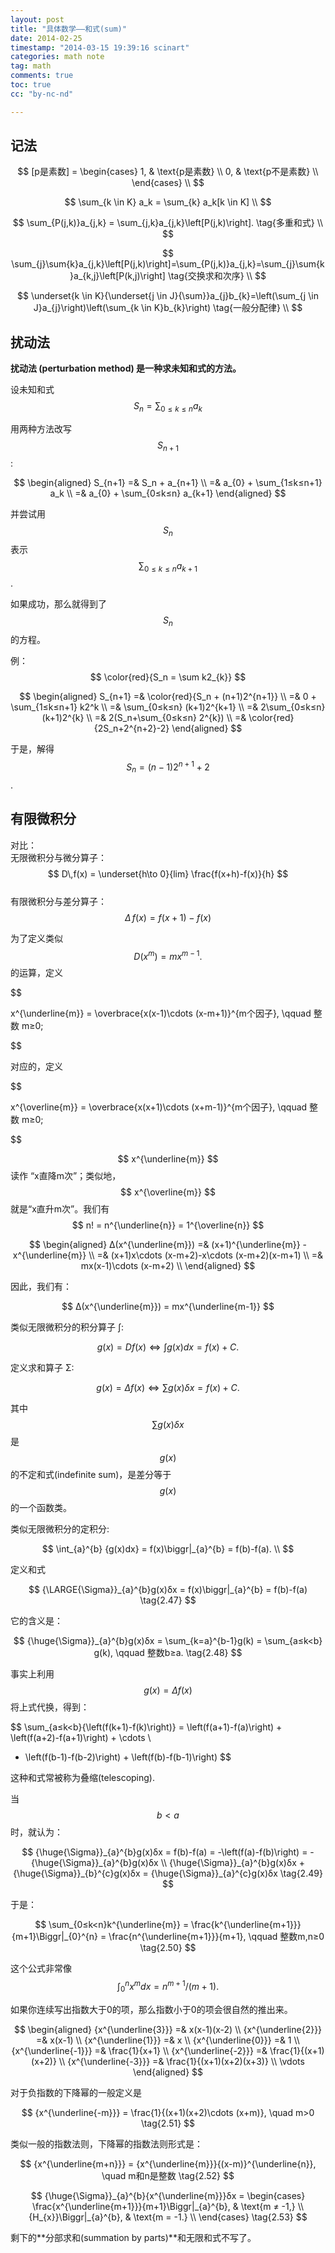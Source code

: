 ```yaml
---
layout: post
title: "具体数学——和式(sum)"
date: 2014-02-25 
timestamp: "2014-03-15 19:39:16 scinart"
categories: math note
tag: math
comments: true
toc: true
cc: "by-nc-nd"

---
```


## 记法

$$
[p是素数] = 
\begin{cases}
1, & \text{p是素数} \\
0, & \text{p不是素数}  \\
\end{cases} \\
$$

$$
\sum_{k \in K} a_k = \sum_{k} a_k[k \in K] \\
$$

$$
\sum_{P(j,k)}a_{j,k} = \sum_{j,k}a_{j,k}\left[P(j,k)\right]. \tag{多重和式} \\
$$

$$
\sum_{j}\sum{k}a_{j,k}\left[P(j,k)\right]=\sum_{P(j,k)}a_{j,k}=\sum_{j}\sum{k}a_{k,j}\left[P(k,j)\right] \tag{交换求和次序} \\
$$

$$
\underset{k \in K}{\underset{j \in J}{\sum}}a_{j}b_{k}=\left(\sum_{j \in J}a_{j}\right)\left(\sum_{k \in K}b_{k}\right) \tag{一般分配律} \\
$$

## 扰动法
**扰动法 (perturbation method) 是一种求未知和式的方法。**

设未知和式 $$ S_n = \sum_{0≤k≤n} a_k $$

用两种方法改写$$ S_{n+1} $$ :

$$
\begin{aligned}
S_{n+1} =& S_n + a_{n+1} \\
        =& a_{0} + \sum_{1≤k≤n+1} a_k \\
	    =& a_{0} + \sum_{0≤k≤n} a_{k+1}
\end{aligned}
$$ 

并尝试用$$ S_n $$ 表示 $$ \sum_{0≤k≤n} a_{k+1} $$.

如果成功，那么就得到了$$ S_n $$的方程。

例： $$ \color{red}{S_n = \sum k2_{k}} $$

$$
\begin{aligned}
S_{n+1} =& \color{red}{S_n + (n+1)2^{n+1}} \\
        =& 0 + \sum_{1≤k≤n+1} k2^k \\
		=& \sum_{0≤k≤n} (k+1)2^{k+1} \\
		=& 2\sum_{0≤k≤n} (k+1)2^{k} \\
		=& 2(S_n+\sum_{0≤k≤n} 2^{k}) \\
		=& \color{red}{2S_n+2^{n+2}-2}
\end{aligned}
$$

于是，解得 $$ S_n = (n-1)2^{n+1}+2 $$.

## 有限微积分


对比：  
无限微积分与微分算子： $$ D\,f(x) = \underset{h\to 0}{lim} \frac{f(x+h)-f(x)}{h} $$  
有限微积分与差分算子： $$ Δ\,f(x) = f(x+1) - f(x) $$  

为了定义类似 $$ D(x^{m}) = mx^{m-1}. $$ 的运算，定义

$$

x^{\underline{m}} = \overbrace{x(x-1)\cdots (x-m+1)}^{m个因子}, \qquad 整数 m≥0;

$$

对应的，定义

$$

x^{\overline{m}} = \overbrace{x(x+1)\cdots (x+m-1)}^{m个因子}, \qquad 整数 m≥0;

$$

$$ x^{\underline{m}} $$ 读作 “x直降m次”；类似地，$$ x^{\overline{m}} $$ 就是“x直升m次”。我们有 $$ n! = n^{\underline{n}} = 1^{\overline{n}} $$

$$
\begin{aligned}
Δ(x^{\underline{m}}) =& (x+1)^{\underline{m}} - x^{\underline{m}} \\
        =& (x+1)x\cdots (x-m+2)-x\cdots (x-m+2)(x-m+1) \\
	    =& mx(x-1)\cdots (x-m+2) \\
\end{aligned}
$$ 

因此，我们有：

$$
Δ(x^{\underline{m}}) = mx^{\underline{m-1}}
$$

类似无限微积分的积分算子 ∫:

$$
g(x) = Df(x) \iff \int{g(x)dx} =f(x)+C. 
$$

定义求和算子 Σ:

$$
g(x) = Δf(x) \iff \sum{g(x)δx} = f(x)+C. \tag{2.46}
$$

其中 $$ \sum{g(x)δx} $$ 是 $$ g(x) $$ 的不定和式(indefinite sum)，是差分等于$$ g(x) $$的一个函数类。

类似无限微积分的定积分:

$$
\int_{a}^{b} {g(x)dx} = f(x)\biggr|_{a}^{b} = f(b)-f(a). \\
$$

定义和式

$$
{\LARGE{\Sigma}}_{a}^{b}g(x)δx = f(x)\biggr|_{a}^{b} = f(b)-f(a)  \tag{2.47}
$$

它的含义是：

$$
{\huge{\Sigma}}_{a}^{b}g(x)δx = \sum_{k=a}^{b-1}g(k) = \sum_{a≤k<b} g(k), \qquad  整数b≥a. \tag{2.48}
$$

事实上利用 $$ g(x) = Δf(x) $$ 将上式代换，得到：

$$
\sum_{a≤k<b}{\left(f(k+1)-f(k)\right)} = \left(f(a+1)-f(a)\right) + \left(f(a+2)-f(a+1)\right) + \cdots \\
+ \left(f(b-1)-f(b-2)\right) + \left(f(b)-f(b-1)\right)
$$

这种和式常被称为叠缩(telescoping).

当 $$ b < a $$ 时，就认为：

$$
{\huge{\Sigma}}_{a}^{b}g(x)δx = f(b)-f(a) = -\left(f(a)-f(b)\right) = -{\huge{\Sigma}}_{a}^{b}g(x)δx \\
{\huge{\Sigma}}_{a}^{b}g(x)δx + {\huge{\Sigma}}_{b}^{c}g(x)δx = {\huge{\Sigma}}_{a}^{c}g(x)δx
\tag{2.49}
$$

于是：

$$
\sum_{0≤k<n}k^{\underline{m}} = \frac{k^{\underline{m+1}}}{m+1}\Biggr|_{0}^{n} = \frac{n^{\underline{m+1}}}{m+1}, \qquad 整数m,n≥0 \tag{2.50}
$$

这个公式非常像 $$ \int_{0}^{n} x^{m}dx = n^{m+1}/(m+1). $$

如果你连续写出指数大于0的项，那么指数小于0的项会很自然的推出来。

$$
\begin{aligned}
{x^{\underline{3}}} =& x(x-1)(x-2) \\
{x^{\underline{2}}} =& x(x-1) \\
{x^{\underline{1}}} =& x \\
{x^{\underline{0}}} =& 1 \\
{x^{\underline{-1}}} =& \frac{1}{x+1} \\
{x^{\underline{-2}}} =& \frac{1}{(x+1)(x+2)} \\
{x^{\underline{-3}}} =& \frac{1}{(x+1)(x+2)(x+3)} \\
\vdots
\end{aligned}
$$

对于负指数的下降幂的一般定义是

$$
{x^{\underline{-m}}} = \frac{1}{(x+1)(x+2)\cdots (x+m)}, \quad m>0
\tag{2.51}
$$

类似一般的指数法则，下降幂的指数法则形式是：

$$
{x^{\underline{m+n}}} = {x^{\underline{m}}}{(x-m)}^{\underline{n}}, \quad m和n是整数 \tag{2.52}
$$

$$
{\huge{\Sigma}}_{a}^{b}{x^{\underline{m}}}δx = 
\begin{cases}
\frac{x^{\underline{m+1}}}{m+1}\Biggr|_{a}^{b},  & \text{m ≠ -1,} \\
{H_{x}}\Biggr|_{a}^{b}, & \text{m = -1.}  \\
\end{cases}
\tag{2.53}
$$


剩下的**分部求和(summation by parts)**和无限和式不写了。
